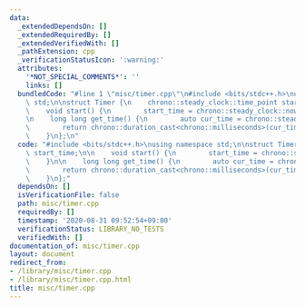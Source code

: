```yaml
---
data:
  _extendedDependsOn: []
  _extendedRequiredBy: []
  _extendedVerifiedWith: []
  _pathExtension: cpp
  _verificationStatusIcon: ':warning:'
  attributes:
    '*NOT_SPECIAL_COMMENTS*': ''
    links: []
  bundledCode: "#line 1 \"misc/timer.cpp\"\n#include <bits/stdc++.h>\nusing namespace\
    \ std;\n\nstruct Timer {\n    chrono::steady_clock::time_point start_time;\n\n\
    \    void start() {\n        start_time = chrono::steady_clock::now();\n    }\n\
    \n    long long get_time() {\n        auto cur_time = chrono::steady_clock::now();\n\
    \        return chrono::duration_cast<chrono::milliseconds>(cur_time - start_time).count();\n\
    \    }\n};\n"
  code: "#include <bits/stdc++.h>\nusing namespace std;\n\nstruct Timer {\n    chrono::steady_clock::time_point\
    \ start_time;\n\n    void start() {\n        start_time = chrono::steady_clock::now();\n\
    \    }\n\n    long long get_time() {\n        auto cur_time = chrono::steady_clock::now();\n\
    \        return chrono::duration_cast<chrono::milliseconds>(cur_time - start_time).count();\n\
    \    }\n};"
  dependsOn: []
  isVerificationFile: false
  path: misc/timer.cpp
  requiredBy: []
  timestamp: '2020-08-31 09:52:54+09:00'
  verificationStatus: LIBRARY_NO_TESTS
  verifiedWith: []
documentation_of: misc/timer.cpp
layout: document
redirect_from:
- /library/misc/timer.cpp
- /library/misc/timer.cpp.html
title: misc/timer.cpp
---
```

